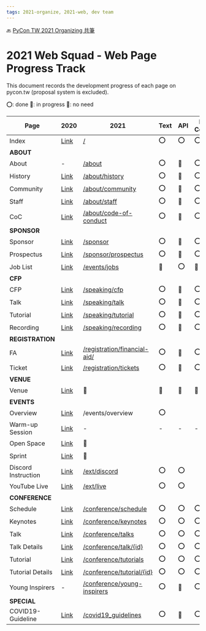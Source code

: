 ```yaml
---
tags: 2021-organize, 2021-web, dev team
---
```


🔙 [PyCon TW 2021 Organizing 共筆](/Wb9vQrfJQk-5tPoPR23hwA)

# 2021 Web Squad - Web Page Progress Track

This document records the development progress of each page on pycon.tw (proposal system is excluded).

:o:: done
:hatching_chick:: in progress
:high_brightness:: no need

| Page                | 2020                 | 2021                                      | Text              | API               | Page Content      | Design            | Styling           |
| ------------------- | -------------------- | ----------------------------------------- | ----------------- | ----------------- | ----------------- | ----------------- | ----------------- |
| Index               | [Link][20index]      | [/][21index]                              | :o:               | :o:               | :o:               | :o:               | :o:   |
| **ABOUT**           |                      |                                           |                   |                   |                   |                   |                   |
| About               | -                    | [/about][21about]                         | :o:               | :high_brightness: | :o:               | :o:               | :o:               |
| History             | [Link][20history]    | [/about/history][21history]               | :o:               | :high_brightness: | :o:               | :o:               | :o:               |
| Community           | [Link][20community]  | [/about/community][21community]           | :o:               | :high_brightness: | :o:               | :o:               | :o:               |
| Staff               | [Link][20staff]      | [/about/staff][21staff]                   | :o:               | :high_brightness: | :o:               | :o:               | :hatching_chick:  |
| CoC                 | [Link][20coc]        | [/about/code-of-conduct][21coc]           | :o:               | :high_brightness: | :o:               | :o:               | :o:               |
| **SPONSOR**         |                      |                                           |                   |                   |                   |                   |                   |
| Sponsor             | [Link][20sponsor]    | [/sponsor][21sponsor]                     | :o:               | :high_brightness: | :o:               | :o:               | :o:               |
| Prospectus          | [Link][20prosp]      | [/sponsor/prospectus][21prosp]            | :o:               | :high_brightness: | :o:               | :o:               | :o:               |
| Job List            | [Link][20job]        | [/events/jobs][21job]                           | :high_brightness: | :o:               | :high_brightness: | :o:               | :o:               |
| **CFP**             |                      |                                           |                   |                   |                   |                   |                   |
| CFP                 | [Link][20cfp]        | [/speaking/cfp][21cfp]                    | :o:               | :high_brightness: | :o:               | :high_brightness: | :high_brightness: |
| Talk                | [Link][20talk]       | [/speaking/talk][21talk]                  | :o:               | :high_brightness: | :o:               | :high_brightness: | :high_brightness: |
| Tutorial            | [Link][20tutorial]   | [/speaking/tutorial][21tutorial]          | :o:               | :high_brightness: | :o:               | :high_brightness: | :high_brightness: |
| Recording           | [Link][20record]     | [/speaking/recording][21record]           | :o:               | :high_brightness: | :o:               | :high_brightness: | :high_brightness: |
| **REGISTRATION**    |                      |                                           |                   |                   |                   |                   |                   |
| FA                  | [Link][20fa]         | [/registration/financial-aid/][21fa]      | :o:               | :high_brightness: | :o:               | :o:               | :o:               |
| Ticket              | [Link][20ticket]     | [/registration/tickets](21ticket)         | :o:               | :high_brightness: | :o:               | :o:               | :o:               |
| **VENUE**           |                      |                                           |                   |                   |                   |                   |                   |
| Venue               | [Link][20venue]      | :hatching_chick:                          | :hatching_chick:  | :high_brightness: | :hatching_chick:  | :o:               |                   |
| **EVENTS**          |                      |                                           |                   |                   |                   |                   |                   |
| Overview            | [Link][20events]     | /events/overview                          | :o:               |                   |                   | :o:               |                   |
| Warm-up Session     | [Link][20warmups]    | -                                         | -                 | -                 | -                 | -                 | -                 |
| Open Space          | [Link][20os]         | :hatching_chick:                          |                   |                   |                   | :o:               |                   |
| Sprint              | [Link][20sprint]     | :hatching_chick:                          |                   |                   |                   | :o:               |                   |
| Discord Instruction | [Link][20discord]    | [/ext/discord][21discord]                          | :o:      |  :o:            |                   | :o:               |                   |
| YouTube Live        | [Link][20live]       | [/ext/live][21live]                          |   :o:          |  :o:             |                   |  :o:  |                   |
| **CONFERENCE**      |                      |                                           |                   |                   |                   |                   |                   |
| Schedule            | [Link][20schedule]   | [/conference/schedule][21schedule]        | :o:               | :o:               | :o:               | :o:               | :o:               |
| Keynotes            | [Link][20keynotes]   | [/conference/keynotes][21keynotes]        | :o:               | :o:               | :o:               | :o:               | :o:               |
| Talk                | [Link][20talks]      | [/conference/talks][21talks]              | :o:               | :o:               | :o:               | :o:               | :o:               |
| Talk Details        | [Link][20talksd]     | [/conference/talk/{id}][21talksd]         | :o:               | :o:               | :o:               | :o:               | :o:               |
| Tutorial            | [Link][20tutorials]  | [/conference/tutorials][21tutorials]      | :o:               | :o:               | :o:               | :o:               | :o:               |
| Tutorial Details    | [Link][20tutorialsd] | [/conference/tutorial/{id}][21tutorialsd] | :o:               | :o:               | :o:               | :o:               | :o:               |
| Young Inspirers     | -                    | [/conference/young-inspirers][21young]    | :o:               | :high_brightness: | :o:               | :o:               | :o:               |
| **SPECIAL**         |                      |                                           |                   |                   |                   |                   |                   |
| COVID19-Guideline   | [Link][20covid]      | [/covid19_guidelines][21covid]            | :o:               | :high_brightness: | :o:               | :high_brightness: | :high_brightness: |


[20index]: https://tw.pycon.org/2020/zh-hant/
[21index]: https://tw.pycon.org/2021/zh-hant/
[21about]: https://tw.pycon.org/2021/zh-hant/about
[20history]: https://tw.pycon.org/2020/zh-hant/about/pycontw/
[21history]: https://tw.pycon.org/2021/zh-hant/about/history
[20community]: https://tw.pycon.org/2020/zh-hant/about/community
[21community]: https://tw.pycon.org/2021/zh-hant/about/community
[20coc]: https://tw.pycon.org/2020/zh-hant/about/code-of-conduct/
[21coc]: https://tw.pycon.org/2021/zh-hant/about/code-of-conduct
[20staff]: https://tw.pycon.org/2020/zh-hant/about/staff/
[21staff]: https://tw.pycon.org/2021/zh-hant/about/staff/
[20sponsor]: https://tw.pycon.org/2020/zh-hant/sponsor/sponsor/
[21sponsor]: https://tw.pycon.org/2021/zh-hant/sponsor/
[20prosp]: https://tw.pycon.org/2020/zh-hant/sponsor/prospectus/
[21prosp]: https://tw.pycon.org/2021/zh-hant/sponsor/prospectus/
[20job]: https://tw.pycon.org/2020/zh-hant/events/job-listings/
[21job]: https://tw.pycon.org/2021/zh-hant/events/jobs/

[20cfp]: https://tw.pycon.org/2020/zh-hant/speaking/cfp/
[21cfp]: https://tw.pycon.org/2021/zh-hant/speaking/cfp/
[20talk]: https://tw.pycon.org/2020/zh-hant/speaking/talk/
[21talk]: https://tw.pycon.org/2021/zh-hant/speaking/talk/
[20tutorial]: https://tw.pycon.org/2020/zh-hant/speaking/tutorial/
[21tutorial]: https://tw.pycon.org/2021/zh-hant/speaking/tutorial/
[20record]: https://tw.pycon.org/2020/zh-hant/speaking/recording
[21record]: https://tw.pycon.org/2021/zh-hant/speaking/recording
[20fa]: https://tw.pycon.org/2020/zh-hant/registration/financial-aid/
[21fa]: https://tw.pycon.org/2021/zh-hant/registration/financial-aid/
[20ticket]: https://tw.pycon.org/2020/zh-hant/registration/ticket-info/
[21ticket]: https://tw.pycon.org/2021/zh-hant/registration/tickets
[20venue]: https://tw.pycon.org/2020/zh-hant/venue/
[20events]: https://tw.pycon.org/2020/zh-hant/events/overview/
[20warmups]: https://tw.pycon.org/2020/zh-hant/events/warmup-session/
[20os]: https://tw.pycon.org/2020/zh-hant/events/open-spaces/
[20sprint]: https://tw.pycon.org/2020/zh-hant/events/sprints/
[20discord]: https://tw.pycon.org/2020/zh-hant/ext/discord/
[21discord]: https://tw.pycon.org/2021/zh-hant/ext/discord/
[20live]: https://tw.pycon.org/2020/zh-hant/ext/live/
[21live]: https://tw.pycon.org/2021/zh-hant/ext/live/

[20schedule]: https://tw.pycon.org/2020/zh-hant/conference/schedule/
[21schedule]: https://tw.pycon.org/2021/zh-hant/conference/schedule/
[20keynotes]: https://tw.pycon.org/2020/zh-hant/conference/keynotes/
[21keynotes]: https://tw.pycon.org/2021/zh-hant/conference/keynotes
[20talks]: https://tw.pycon.org/2020/zh-hant/conference/talks/
[21talks]: https://tw.pycon.org/2021/zh-hant/conference/talks/
[20talksd]: https://tw.pycon.org/2020/zh-hant/conference/talk/1124332019854082369/
[21talksd]: https://tw.pycon.org/2021/zh-hant/conference/talk/194
[20tutorials]: https://tw.pycon.org/2020/zh-hant/conference/tutorials/
[21tutorials]: https://tw.pycon.org/2021/zh-hant/conference/tutorials/
[20tutorialsd]: https://tw.pycon.org/2020/zh-hant/conference/tutorial/1138520345397952532/
[21tutorialsd]: https://tw.pycon.org/2021/zh-hant/conference/tutorial/8
[21young]: https://tw.pycon.org/2021/zh-hant/conference/young-inspirers

[20covid]: https://tw.pycon.org/2020/zh-hant/covid-19/guidelines/
[21covid]: https://tw.pycon.org/2021/zh-hant/covid19_guidelines
[20Ostaff]: https://tw.pycon.org/2020/ccip/staff/